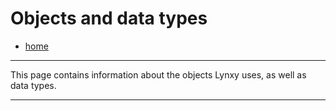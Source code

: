 # Objects and data types
- [home](/README.md)

***

This page contains information about the objects Lynxy uses, as well as data types.

***

